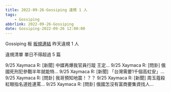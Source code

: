 ```yaml
---
title: 2022-09-26-Gossiping 違規 1 人
tags:
    - Gossiping
abbrlink: 2022-09-26-Gossiping
date: Gossiping-2022-09-26 12:00:00
---
```

Gossiping 板 [板規連結](https://www.ptt.cc/bbs/Gossiping/M.1637425085.A.07D.html)
昨天違規 1 人
<!-- more -->

違規清單
單日不得超過 5 篇

9/25 Xaymaca R: [新聞] 中媒再爆我官員行蹤 王定…
9/25 Xaymaca R: [問卦] 俄國死刑犯參戰半年就能特…
9/25 Xaymaca R: [新聞] 「台灣需要1千個高虹安」…
9/25 Xaymaca R: [問卦] 我哥預知地震！？？
9/25 Xaymaca R: [新聞] 周玉蔻殺紅眼指名道姓連罵…
9/25 Xaymaca R: [問卦] 俄國怎沒有富商要集資找人…